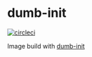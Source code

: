 # dumb-init

[![circleci][circleci]](https://circleci.com/gh/vektorcloud/dumb-init)

Image build with [dumb-init](https://github.com/Yelp/dumb-init)

[circleci]: https://img.shields.io/circleci/build/gh/vektorcloud/dumb-init?color=1dd6c9&logo=CircleCI&logoColor=1dd6c9&style=for-the-badge "dumb-init"
